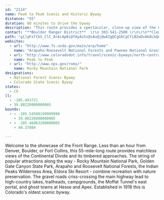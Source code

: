 ```yaml
---
id: "2114"
name: Peak to Peak Scenic and Historic Byway
distance: "55"
duration: 80 minutes to drive the byway
description: "This route provides a spectacular, close-up view of the Continental Divide. Attractions along the way include Rocky Mountain National Park, Golden Gate Canyon State Park, and the Black Hawk/Central City gaming district."
contact: "**Boulder Ranger District**  \r\n 303-541-2500 \r\n\r\n**Clear Creek Ranger District**  \r\n 303-567-3000  \r\n\r\n"
path: "g{|qFxf{bS_ClC_ArAcApBi@fAyAzGs@xAu@j@wAZg@CgGkCgCYiBZwDvAkALk@AqAYwCwAiA[o@K_BFmBx@qKjGgAr@eDhDcA|A_BnDs@jBo@xCcDvRi@~DmAbN[fBc@hAsCzC_@f@Sd@U|@O`CNrFIlAo@rEI`C?lFI~@Kp@iBvGcApCcBdBy@^eEF}Bd@i@d@w@dA_AvDe@nAw@rAy@t@oA^kARgEMoD?wAJcBj@iEtCy@LcAGgAk@a@e@}@oBkA_Fm@_E_@aB}@gCq@sA_Zw`@oAgAwD}A{BSaF\\iBKy@_@e@_@i@s@_@_Aa@eC@mBPmARq@h@gAfHiMlB{Ez@wE\\yGc@}MU{Cq@sDuA_DyAaCyAmDwEiUi@qA}CoF_BmBoBwAcCsAwQiIuB}Bm@{@u@kBm@_Ck@iFO{IQ}Am@oCwAqCiBgBsBaAeC]qE?y@Mo@_@iAeBCkCfAuGDu@OcBk@sAgAu@iA_@kLqCgXmHsAe@{@y@g@iAUyCB}RIyB_@_Cs@gCmAcCkAuA}@s@iBeAgCg@y\\}BsOmAy@w@Yu@u@kF_@cBQe@g@k@s@_@s@Mq@@c@LmAt@cKbHmBrBcAfBoDvHmBnDwDzH{@dB}@v@s@Zy@J_A?w@Y_C_BeAe@_@GuA`@m@f@_@j@YpABxBFd@vArDn@`AhAr@hA@fD[`@?b@Pb@`ADd@?x@_@z@UNaBN{[bA_BJk@NyAdAc@j@_AtC}ArHe@vAy@`AsDlCsArAmDlFwJ|O_@n@}@t@u@Vy@CmGmAc@Pg@X[t@[xAi@dEi@~Ay@fA{@x@oSxGaBdAgE`EoIfBwGxF[L[J}@?sFgAcA?sAZgKpHo@r@Oh@Gn@Fh@Tj@PR\\P|@?hBmB\\SV?x@^JTFpAI^KX]RwDl@cGjB]V_@t@Kj@@fALj@x@z@bAPt@SdAy@REl@D~@xAhAdD^l@rCfCd@l@Hb@?r@Od@YXk@FYGqC_CcAe@kA?mEf@mBDkLuDaAKw@Jy@f@_@f@e@hByAhNYt@m@v@k@^cAXqUrDyI`BwC|AoAlAy@`@cC^sABiAOeAa@cLgGiA_@gAWkL{@}ASw@]{@i@qIsJsAq@YBsAZa@^s@fAY~Ao@vFi@nA_@^mA^_If@kA\\uBdBkBhAk@BoASiC_A}@?i@Le@`@Qd@[|Ai@hAk@d@e@Dc@Mc@]k@wAgGaZkBuGk@y@sBeAiASoBXo@VqA`AkXpYeErCuOxG_Cx@gAr@cAfA_EzNo@dA}@~@mAr@aARiBL}@p@Uz@?bAT~@l@f@VFr@IfEyDh@Sn@?h@Rb@l@PdAKtA_@r@aGfFu@vAOj@?f@n@tKE~@SpBoArFk@n@q@Po@?s@eA_@qB]qE_EoT_AsD_AeBmAgAo@_@cAS}@IkDBqBh@[BSEc@_@oAEo@UOQODGR@PNLHx@?vPc@lE_@fBOn@y@zAs@VuAOq@o@[kALoFCcBOy@w@{AwAaB}@iByAwEiAsIc@cA}@{@oBYoQ_AcELiCv@oLrFiAT_CAaCeAaPuNaLmHm@m@sAyBUgAc@kDUiPSmB[kAoAgBmAy@oAyAaIiN{@gA}@o@_Bm@cBGaBR{Ar@gA~@u@lAcAjCuAtEy@jBmAdA{@RgA?eBq@iAkA]u@S_AGgADwANqA^}@lBiDd@oAReBG_Ai@uBg@w@qAs@_BEoAf@Y\\_@p@}FdMy@x@_Ap@eF~@oCt@iCpAmCzBsAhBuAzB}BdGcBfGcBzE_B~Ay@^y@FsAGoA]cAs@_@g@e@cAmD}Lo@eA}@s@cA[kAIiALy@\\w@l@iAvAiCzDyA~AyAfAiCfAkMjDuAr@qAdAoAzAo@dAmFbPiAdBaCfAcVpEeBx@wBzAoB|BiAfBqD`JeApBs@bA_BpAeOnI}Bp@sARuBGgFs@kDKyBX{A^sAl@qBzAeCbDiBlEwGpQsApBy@`@sAR_BUoBcAgA[uAEaBd@o@f@gJ|M_BhAi@R}@XwALkBGuA]sAi@mBkBgCuD{FyHmAsBYq@o@_Ci@mEs@oEuAmDsAyBsAaBsCoBsBm@oDe@iNaAcBJy@RoA~@e@f@s@xAYpAOzBJxFK`Bc@lAoAhBeArBo@fCStBExBz@fJ?^UdAo@~@_Ad@Y?yAq@a@m@yA{DeAwBwBs@iBJsGnCsBj@y@@uAa@y@s@g@aAkKq_@eAsCuAeCy@_AiByAkB_AkBm@yCYiBD{@JwBl@eAd@mGfEk@Dy@Kc@Ko@s@_@_AMqARsBrAiERqB?{@OyBs@aCo@eA_@_@}Ay@_AScAEoALm@XkAp@sB`Bo@Xs@Fy@GYGm@m@[y@ScAQmD]sAk@mA_CgCg@yA@}D`@}LYmDc@wAeAcCs@w@oAu@wCq@mIJs@Qo@g@g@w@Uu@sAmHaAmDgFgKcAyAgAe@q@Eo@Dm@Xk@d@}BxEy@n@i@ViALs@MoQ{LuA_@kFEoBYoAa@aKyGcBsAwA_BoByD{KcWcC{C_A}@sBuAyBy@iB_@wAGoACeBFgEdA{G|CoAT}BHo@EcCo@mAi@{BqAiCaCyNuTwAyAoTuK_C}@{AMuA?}Id@cBMwAw@oKwLs@eAyM}VcBkBoAm@oA[cCE}AZcB~@q@r@k@|@eCzFoTfj@k@zAwBtIgA~G_@fDY`F_@j]i@tMNpBh@xBRzCG`QZ`ICxCWdAo@rAy@x@uATiAGsAg@eAw@iAmAYg@c@kBYuCUgKo@uPOkCg@uBq@sAmBeBsF_CwCoBmAoAiCaE{CaJm@oCSkF[aC_AaCmAeB_BkAmCmAqAy@cGqH}GcEu@qAOkA?u@f@uF?k@u@iLCqGKaAiByGo@yCOgESyAUm@m@_A[WcA[uMyCcBMy@FgAv@{CbEu@n@yAZi@?cASgAs@y@qAg@aC[_Ei@sAy@q@gD{@qBaBcAWq@Di@XiA~AwBfE]j@}@r@s@Z}@JeAEm@Sa@So@}@i@uAkFuVo@{@}CmBUWgCmEiF_EqBiC{@w@yBg@yOsCO`AyBlGyAdCiA`BcC~BsElDaKhJ_KdL}D`CwLjDuFfCsF~DcGzGgDhFeAxBmBxEqB~GuChNo@~BcBzDwFlJu@xAy@lCsKhj@a@jC[fEMlDD~ElAnb@d@hXKjEq@fFa@fBy@dCaBtCyC~CoA|@cDfBiA`AiA|Ai@nAe@vBqHtk@eAlHWlAsDnNo@tFo@fIg@|Bu@rBu@zAiAxAwC`C_C|@}ARuA?gB_@_C_BsAgBm@mA[kAmAgGk@eEsAcFmAqCuC{EuE_EuCyAoAa@{Cg@uAKcC@}Cl@_Bt@{A`A_GnFuAbAkB~@{Bx@iAReKn@iBb@u@XcBrA}DfGeBpB}A|@cBj@y@JyB?gB[uAk@}AkAmG{GwAw@eCg@cAEyBLyBx@sCxBuFrHiIfKqAt@gHbAk@Ro@^sCfCiBr@i@DmAEyAm@cBsAeAe@wEs@yA?wDd@cEr@iBr@eHxDmHlBoAp@uHhFeC~@oPxCsDRkEe@kBa@eES_Gn@}Dv@iRtCgBCiEi@eABmARcHxDqBt@}G~AoUlEmOfDiH~DkTzJeA\\s@DkBQ}BgAoAWuM~@qGr@oBFwAUsDeBy@SuACiM~AeO~FmZrGsATgD\\_DIcDi@_KyCePsDwB}AeCuC_A_@sADc@JuAz@qAH_Ae@q@kAy@{CYo@y@aA_As@mAWqD[kB_@cCeAmCaB}DyDyDgCgBq@gVsHqAMgFd@u@?sAScBy@_A_AkA_BkAe@mAJcBr@u@JqIm@wGt@y@GcGcB_A_@mAiAiDkHk@y@u@o@yBs@yFo@wA[u@c@_CuBqB}@oDYyPs@}AJuAf@o@j@i@r@_@|@}@bDo@xAo@d@y@Py@EYMo@i@U[YeAEkAJgAZ_AvBoBbAqA`IqQNoAAoAWmAo@iAmAi@_@E_AFoRxIcB^cBLcA?wLq@iOgA_BWiBcAu@w@g@_Ao@mBS_BEsAHyBH{@xAyGTgBDiBE{CYmCu@aDiAqCw@mAsGaHwMmOaXyXwHmIwDmD}AeAcDgBuBs@}Cy@}Cc@eZiA_Xw@kEPeCZgB^iC|@gD~AaAn@{K`JuJpI{GhGy@Dy@Ya@fDmA~AyA`C{@xBu@~Bq@zEUrCGlCBxCUpBSz@"
websites:
  - url: "http://www.fs.usda.gov/main/arp/home"
    name: "Arapaho-Roosevelt National Forests and Pawnee National Grassland"
  - url: "http://www.coloradodot.info/travel/scenic-byways/north-central/peak-to-peak"
    name: Peak to Peak
  - url: "http://www.nps.gov/romo/"
    name: Rocky Mountain National Park
designations:
  - National Forest Scenic Byway
  - Colorado State Scenic Byway
states:
  - CO
ll:
  - -105.493721
  - 39.80228000000005
bounds:
  - - -105.54508199999998
    - 39.80228000000005
  - - -105.46063200000003
    - 40.37804

---
```


Welcome to the showcase of the Front Range. Less than an hour from Denver, Boulder, or Fort Collins, this 55-mile-long route provides matchless views of the Continental Divide and its timbered approaches. The string of popular attractions along the way - Rocky Mountain National Park, Golden Gate Canyon State Park, Arapaho and Roosevelt National Forests, the Indian Peaks Wilderness Area, Eldora Ski Resort - combine recreation with nature preservation. The gravel roads criss-crossing the main highway lead to high-country lakes, trailheads, campgrounds, the Moffat Tunnel's east portal, and ghost towns at Hesse and Apex. Established in 1918 this is Colorado's oldest scenic byway.
